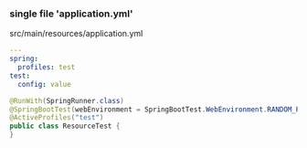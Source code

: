 ### single file 'application.yml'
src/main/resources/application.yml
``` yaml
---
spring:
  profiles: test
test:
  config: value
```

``` java
@RunWith(SpringRunner.class)
@SpringBootTest(webEnvironment = SpringBootTest.WebEnvironment.RANDOM_PORT)
@ActiveProfiles("test")
public class ResourceTest {
}
```